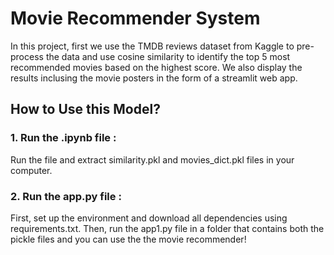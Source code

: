 # Movie Recommender System
In this project, first we use the TMDB reviews dataset from Kaggle to pre-process the data and use cosine similarity to identify the top 5 most recommended movies
based on the highest score. We also display the results inclusing the movie posters in the form of a streamlit web app.

## How to Use this Model?

### 1. Run the .ipynb file :
Run the file and extract similarity.pkl and movies_dict.pkl files in your computer.

### 2. Run the app.py file :
First, set up the environment and download all dependencies using requirements.txt. Then,
run the app1.py file in a folder that contains both the pickle files and you can use the the movie recommender!
